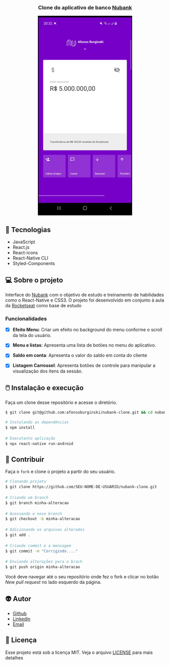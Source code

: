 
<h3 align = "center" fontSize="60px">
  Clone do aplicativo de banco <a href="https://www.nubank.com/">Nubank<a>
</h3>
<p align="center">
    <img src="src/assets/nubank-screen.jpg" alt="Logo" height=630></a>

## :rocket: Tecnologias
-  JavaScript
-  React.js
-  React-icons
-  React-Native CLI
-  Styled-Components
## 💻 Sobre o projeto

Interface do [Nubank](https://www.nubank.com.br) com o objetivo de estudo e treinamento de habilidades como o React-Native e CSS3. O projeto foi desenvolvido em conjunto à aula da [Rocketseat](https://www.youtube.com/watch?v=DDm0M_rZLJo&t=314s) como base de estudo

### Funcionalidades


- [x] **Efeito Menu**: Criar um efeito no background do menu conforme o scroll da tela do usuário.

- [x] **Menu e listas**: Apresenta uma lista de botões no menu do aplicativo.

- [x] **Saldo em conta**: Apresenta o valor do saldo em conta do cliente

- [x] **Listagem Carrossel**: Apresenta botões de controle para manipular a visualização dos itens da sessão.



## :computer_mouse: Instalação e execução

Faça um clone desse repositório e acesse o diretório.

```bash
$ git clone git@github.com:afonsoburginski/nubank-clone.git && cd nubank-clone
```

```bash
# Instalando as dependências
$ npm install

# Executanto aplicação
$ npx react-native run-android
```

## :space_invader: Contribuir

Faça o `fork` e clone o projeto a partir do seu usuário.

```bash
# Clonando projeto
$ git clone https://github.com/SEU-NOME-DE-USUARIO/nubank-clone.git

# Criando um branch
$ git branch minha-alteracao

# Acessando o novo branch
$ git checkout -b minha-alteracao

# Adicionando os arquivos alterados
$ git add .

# Criando commit e a mensagem
$ git commit -m "Corrigindo...."

# Enviando alterações para o brach
$ git push origin minha-alteracao
```
Você deve navegar até o seu repositório onde fez o fork e clicar no botão *New pull request* no lado esquerdo da página.

## :alien: Autor
-  [Github](https://github.com/afonsoburginski/)
-  [Linkedin](https://www.linkedin.com/in/afonso-kevin-burginski-76aa05175/)
-  [Email](mailto:burginskikevin@gmail.com/)

## 📝 Licença

Esse projeto está sob a licença MIT. Veja o arquivo [LICENSE](LICENSE.md) para mais detalhes
